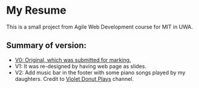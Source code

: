 # My Resume

This is a small project from Agile Web Development course for MIT in UWA.

## Summary of version:
- <a href="./archive/v0/index.html" target="_blank">V0: Original, which was submitted for marking.</a>
- V1: It was re-designed by having web page as slides.
- V2: Add music bar in the footer with some piano songs played by my daughters. Credit to <a href="https://www.youtube.com/channel/UCe23NIKEm6kPOnI-7pBcqsg">Violet Donut Plays</a> channel.
